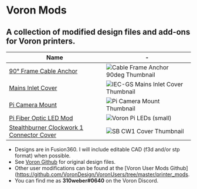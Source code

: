 # Voron Mods
## A collection of modified design files and add-ons for Voron printers.

| Name | - |
| --- | --- |
| [90° Frame Cable Anchor](https://github.com/310weber/voron_mods/tree/main/cable_frame_anchor_90deg) | ![Cable Frame Anchor 90deg Thumbnail](https://user-images.githubusercontent.com/2540542/160844091-78ecd001-7ff6-4bd3-adde-8224b3c2b6aa.png) |
| [Mains Inlet Cover](https://github.com/310weber/voron_mods/tree/main/iec-gs_mains_inlet_cover) | ![IEC-GS Mains Inlet Cover Thumbnail](https://user-images.githubusercontent.com/2540542/160843749-e365f74a-51c4-4dc2-927b-a733fab69ed9.png) |
| [Pi Camera Mount](https://github.com/310weber/voron_mods/tree/main/pi_camera_mount) | ![Pi Camera Mount Thumbnail](https://user-images.githubusercontent.com/2540542/160843545-d673250c-0ead-4129-948a-35ea003bdcc9.jpg) |
| [Pi Fiber Optic LED Mod](https://github.com/310weber/voron_mods/tree/main/pi_fiber_optic_leds)  | ![Voron Pi LEDs (small)](https://user-images.githubusercontent.com/2540542/160843002-9943569b-5856-48ca-a0ac-15e8197215ec.gif) |
| [Stealthburner Clockwork 1 Connector Cover](https://github.com/310weber/voron_mods/tree/main/stealthburner_cw1_cover)  | ![SB CW1 Cover Thumbnail]() |

* Designs are in Fusion360.  I will include editable CAD (f3d and/or stp format) when possible.
* See [Voron Github](https://github.com/VoronDesign) for original design files.
* Other user modifications can be found at the [Voron User Mods Github](https://github.com/VoronDesign/VoronUsers/tree/master/printer_mods.
* You can find me as **310weber#0640** on the Voron Discord.
